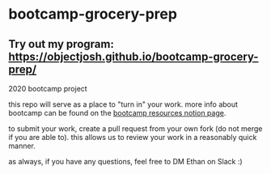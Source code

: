 # bootcamp-grocery-prep

Try out my program: https://objectjosh.github.io/bootcamp-grocery-prep/
------------------------------------------
2020 bootcamp project

this repo will serve as a place to "turn in" your work. more info about bootcamp can be found on the [bootcamp resources notion page](https://www.notion.so/h4i/Bootcamp-Resources-995537643dec454099abd859d8c02643).

to submit your work, create a pull request from your own fork (do not merge if you are able to). this allows us to review your work in a reasonably quick manner.

as always, if you have any questions, feel free to DM Ethan on Slack :)
